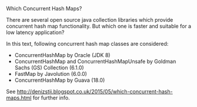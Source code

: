 Which Concurrent Hash Maps?

There are several open source java collection libraries which provide concurrent hash map functionality. But which one is faster and suitable for a low latency application?

In this text, following concurrent hash map classes are considered:

- ConcurrentHashMap by Oracle (JDK 8)
- ConcurrentHashMap and ConcurrentHashMapUnsafe by Goldman Sachs (GS) Collection (6.1.0) 
- FastMap by Javolution (6.0.0)
- ConcurrentHashMap by Guava (18.0) 

See http://denizstij.blogspot.co.uk/2015/05/which-concurrent-hash-maps.html for further info.
